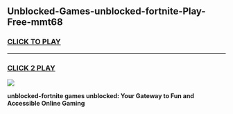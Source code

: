 
## Unblocked-Games-unblocked-fortnite-Play-Free-mmt68
<h3>
<a href="https://premium76.site?title=unblocked-fortnite&ref=10A">CLICK TO PLAY</a></h3>
<hr>

<h3>
<a href="https://premium76.site?title=unblocked-fortnite&ref=10A">CLICK 2 PLAY</a>
  
</h3>

<a href="https://premium76.site?title=unblocked-fortnite&ref=10A"><img src="https://clearcache.store/games.png"></a>


**unblocked-fortnite games unblocked: Your Gateway to Fun and Accessible Online Gaming**
